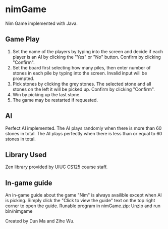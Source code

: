 # nimGame
Nim Game implemented with Java.

## Game Play
1. Set the name of the players by typing into the screen and decide if each player is an AI by clicking the "Yes" or "No" button. Confirm by clicking "Confirm".
2. Set the board first selecting how many piles, then enter number of stones in each pile by typing into the screen. Invalid input will be prompted. 
3. Pick stones by clicking the grey stones. The selected stone and all stones on the left it will be picked up. Confirm by clicking "Confirm".
4. Win by picking up the last stone. 
5. The game may be restarted if requested.
## AI
Perfect AI implemented. The AI plays randomly when there is more than 60 stones in total. The AI plays perfectly when there is less than or equal to 60 stones in total.

## Library Used
Zen library provided by UIUC CS125 course staff. 

## In-game guide
An in-game guide about the game "Nim" is always availible except when AI is picking. Simply click the "Click to view the guide" text on the top right corner to open the guide.
Runable program in nimGame.zip: Unzip and run bin/nimgame


Created by Dun Ma and Zihe Wu.
